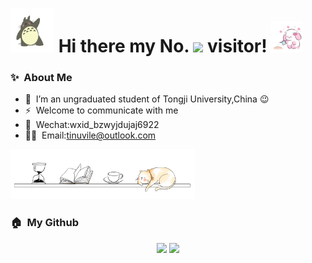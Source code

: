 <h1>
  <img src='asset/v2-31647f793060ae4c4bf94f90a332a5d1_b.webp' height='70'/>
  Hi there my No.
  <img src='https://profile-counter.glitch.me/Tinuvile/count.svg' height='30'/>
  visitor!
  <img src='asset/v2-bc1b8b3037f2703f7d29661ca865c092_b.webp' height='50'/>
</h1>

### ✨&nbsp; About Me
- 🔭 &nbsp;I’m an ungraduated student of Tongji University,China :wink:
- ⚡ &nbsp;Welcome to communicate with me
- 💬 &nbsp;Wechat:wxid_bzwyjdujaj6922
- 👨‍💻 &nbsp;Email:tinuvile@outlook.com
<img src='asset/v2-405fe33df25b3d6a1c8617054f8ace5b_b.webp' height='80'/>

### 🏠&nbsp; My Github
<div align='center'>
  <img src='https://github-readme-stats.vercel.app/api?username=Tinuvile&show_icons=true&count_private=true' height='190'/>
  <img src='https://github-readme-stats.vercel.app/api/top-langs/?username=Tinuvile&layout=compact' height='190'/>
</div>

